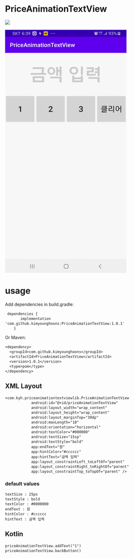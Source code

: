 # PriceAnimationTextView

[![](https://jitpack.io/v/kimyounghoons/PriceAnimationTextView.svg)](https://jitpack.io/#kimyounghoons/PriceAnimationTextView)

<img src="https://github.com/kimyounghoons/PriceAnimationTextView/blob/main/screenshot/animation.gif" width="400" height="800"/>

# usage
Add dependencies in build.gradle:
```
 dependencies {
       implementation 'com.github.kimyounghoons:PriceAnimationTextView:1.0.1'
    }
```
Or Maven:
```
<dependency>
  <groupId>com.github.kimyounghoons</groupId>
  <artifactId>PriceAnimationTextView</artifactId>
  <version>1.0.1</version>
  <type>pom</type>
</dependency>
```
## XML Layout
```
<com.kyh.priceanimationtextviewlib.PriceAnimationTextView
            android:id="@+id/priceAnimationTextView"
            android:layout_width="wrap_content"
            android:layout_height="wrap_content"
            android:layout_marginTop="30dp"
            android:maxLength="10"
            android:orientation="horizontal"
            android:textColor="#000000"
            android:textSize="15sp"
            android:textStyle="bold"
            app:endText="원"
            app:hintColor="#cccccc"
            app:hintText="금액 입력"
            app:layout_constraintLeft_toLeftOf="parent"
            app:layout_constraintRight_toRightOf="parent"
            app:layout_constraintTop_toTopOf="parent" />
```
### default values
```
textSize : 25px  
textStyle : bold  
textColor : #0000000  
endText : 원  
hintColor : #cccccc  
hintText : 금액 입력
```

## Kotlin
```
priceAnimationTextView.addText("1")
priceAnimationTextView.backButton()
```
